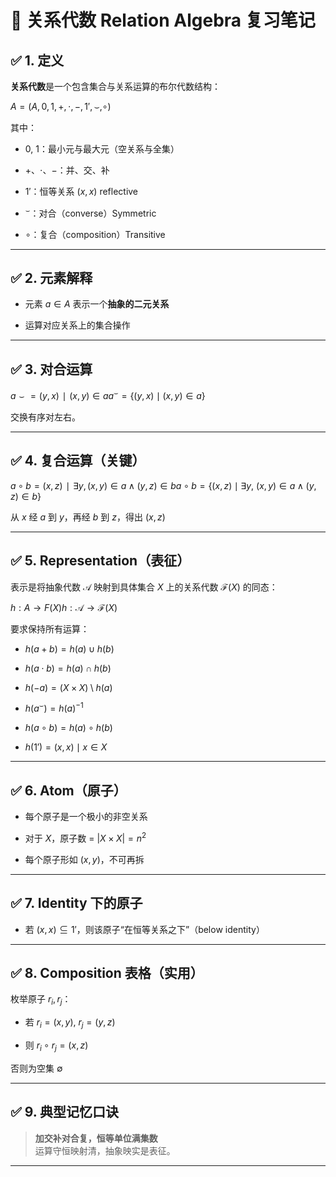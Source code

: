 
# 🧠 关系代数 Relation Algebra 复习笔记

## ✅ 1. 定义

**关系代数**是一个包含集合与关系运算的布尔代数结构：

$A=(A, 0, 1, +, ⋅, −, 1′, ⌣, ∘)$

其中：

- $0,\ 1$：最小元与最大元（空关系与全集）
    
- $+$、$\cdot$、$-$：并、交、补
    
- $1'$：恒等关系 ${(x,x)}$  reflective
    
- ${}^{\smile}$：对合（converse）Symmetric
    
- $\circ$：复合（composition）Transitive
    

---

## ✅ 2. 元素解释

- 元素 $a \in A$ 表示一个**抽象的二元关系**
    
- 运算对应关系上的集合操作
    

---

## ✅ 3. 对合运算

$a⌣={(y,x)∣(x,y)∈a}a^{\smile} = \{(y,x) \mid (x,y) \in a\}$

交换有序对左右。

---

## ✅ 4. 复合运算（关键）

$a∘b={(x,z)∣∃y, (x,y)∈a∧(y,z)∈b}a \circ b = \{(x,z) \mid \exists y,\ (x,y) \in a \land (y,z) \in b\}$

从 $x$ 经 $a$ 到 $y$，再经 $b$ 到 $z$，得出 $(x,z)$

---

## ✅ 5. Representation（表征）

表示是将抽象代数 $\mathcal{A}$ 映射到具体集合 $X$ 上的关系代数 $\mathcal{F}(X)$ 的同态：

$h:A→F(X)h : \mathcal{A} \to \mathcal{F}(X)$

要求保持所有运算：

- $h(a + b) = h(a) \cup h(b)$
    
- $h(a \cdot b) = h(a) \cap h(b)$
    
- $h(-a) = (X \times X) \setminus h(a)$
    
- $h(a^{\smile}) = h(a)^{-1}$
    
- $h(a \circ b) = h(a) \circ h(b)$
    
- $h(1') = {(x,x) \mid x \in X}$
    

---

## ✅ 6. Atom（原子）

- 每个原子是一个极小的非空关系
    
- 对于 $X$，原子数 = $|X \times X| = n^2$
    
- 每个原子形如 ${(x,y)}$，不可再拆
    

---

## ✅ 7. Identity 下的原子

- 若 ${(x,x)} \subseteq 1'$，则该原子“在恒等关系之下”（below identity）
    

---

## ✅ 8. Composition 表格（实用）

枚举原子 $r_i, r_j$：

- 若 $r_i = {(x,y)}$, $r_j = {(y,z)}$
    
- 则 $r_i \circ r_j = {(x,z)}$
    

否则为空集 $\emptyset$

---

## ✅ 9. 典型记忆口诀

> **加交补对合复，恒等单位满集数**  
> 运算守恒映射清，抽象映实是表征。

---
